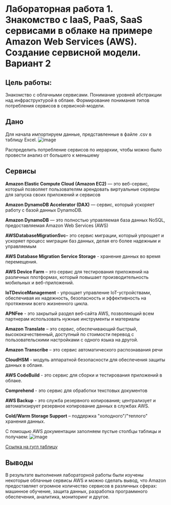 # Лабораторная работа 1. Знакомство с IaaS, PaaS, SaaS сервисами в облаке на примере Amazon Web Services (AWS). Создание сервисной модели. Вариант 2
## Цель работы: 
Знакомство с облачными сервисами. Понимание уровней абстракции над инфраструктурой в облаке. Формирование понимания типов потребления сервисов в сервисной-модели.
## Дано
Для начала импортируем данные, представленные в файле .csv в таблицу Excel. 
![image](https://github.com/user-attachments/assets/b1feae55-b9ba-4ac6-9542-15a4362980c0)

Распределить потребление сервисов по иерархии, чтобы можно было провести анализ от большего к меньшему

## Сервисы
**Amazon Elastic Compute Cloud (Amazon EC2)** — это веб-сервис, который позволяет пользователям арендовать виртуальные серверы для запуска своих приложений и сервисов

**Amazon DynamoDB Accelerator (DAX)** — сервис, который ускоряет работу с базой данных DynamoDB. 

**Amazon DynamoDB** — это полностью управляемая база данных NoSQL, предоставляемая Amazon Web Services (AWS)

**AWSDatabaseMigrationSvc**– это сервис миграции, который упрощает и ускоряет процесс миграции баз данных, делая его более надежным и управляемым

**AWS Database Migration Service Storage** - хранение данных во время перемещения.

**AWS Device Farm** – это сервис для тестирования приложений на различных плотформах, который повышает производительность мобильных и веб-приложений.

**IoTDeviceManagement** - упрощает управление IoT-устройствами, обеспечивая их надежность, безопасность и эффективность на протяжении всего жизненного цикла.

**APNFee** - это закрытый раздел веб‑сайта AWS, позволяющий всем партнерам использовать нужные инструменты и материалы 

**Amazon Translate** – это сервис, обеспечивающий быстрый, высококачественный, доступный по стоимости перевод с пользовательскими настройками с одного языка на другой.

**Amazon Transcribe** – это сервис автоматического распознавания речи

**CloudHSM** - модуль аппаратной безопасности для обеспечения защиты данных в облаке.

**AWS CodeBuild** - это сервис для сборки и тестирования приложений в облаке. 

**Comprehend** - это сервис для обработки текстовых документов

**AWS Backup** - это служба резервного копирования; централизует и автоматизирует резервное копирование данных в службах AWS. 

**Cold/Warm Storage Support** – поддержка "холодного"/"теплого" хранения данных.

С помощью AWS документации заполняем пустые столбцы таблицы и получаем:
![image](https://github.com/user-attachments/assets/799ef6b2-f74c-4036-ae3c-bf8523af0835)


[Ссылка на гугл таблицу](https://docs.google.com/spreadsheets/d/1yFu9z9Cf-2mM6HBwIiVok4mccW1u31KGRaxcKt66ql4/edit?gid=0#gid=0)

## Выводы
В результате выполнения лабораторной работы были изучены некоторые облачные сервисы AWS и можно сделать вывод, что Amazon предоставляет огромное количество сервисов в различных сферах: машинное обучение, защита данных, разработка программного обеспечения, аналитика, мониторинг и другое.
